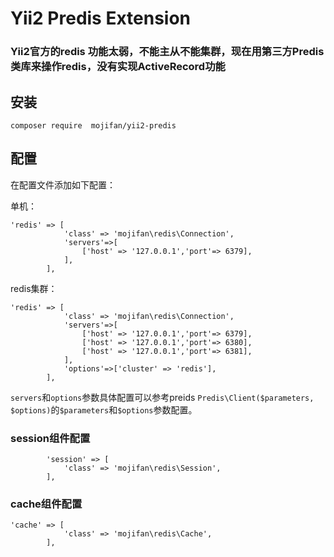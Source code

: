 # Yii2 Predis Extension

### Yii2官方的redis 功能太弱，不能主从不能集群，现在用第三方Predis类库来操作redis，没有实现ActiveRecord功能

## 安装

```
composer require  mojifan/yii2-predis
```

## 配置

在配置文件添加如下配置：

单机：
```
'redis' => [
            'class' => 'mojifan\redis\Connection',
            'servers'=>[
                ['host' => '127.0.0.1','port'=> 6379],
            ],
        ],
```
redis集群：

```
'redis' => [
            'class' => 'mojifan\redis\Connection',
            'servers'=>[
                ['host' => '127.0.0.1','port'=> 6379],
                ['host' => '127.0.0.1','port'=> 6380],
                ['host' => '127.0.0.1','port'=> 6381],
            ],
            'options'=>['cluster' => 'redis'],
        ],
```

`servers`和`options`参数具体配置可以参考preids `Predis\Client($parameters, $options)`的`$parameters`和`$options`参数配置。

### session组件配置
```
        'session' => [
            'class' => 'mojifan\redis\Session',
        ],
```
### cache组件配置
```
'cache' => [
            'class' => 'mojifan\redis\Cache',
        ],
```
